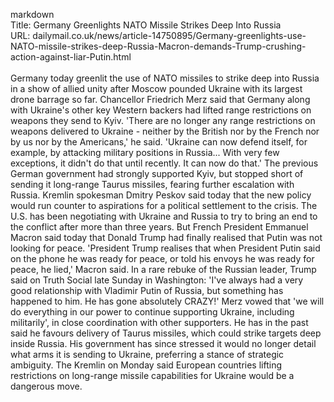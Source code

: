 markdown<br>Title: Germany Greenlights NATO Missile Strikes Deep Into Russia<br>URL: dailymail.co.uk/news/article-14750895/Germany-greenlights-use-NATO-missile-strikes-deep-Russia-Macron-demands-Trump-crushing-action-against-liar-Putin.html<br><br>Germany today greenlit the use of NATO missiles to strike deep into Russia in a show of allied unity after Moscow pounded Ukraine with its largest drone barrage so far. Chancellor Friedrich Merz said that Germany along with Ukraine's other key Western backers had lifted range restrictions on weapons they send to Kyiv. 'There are no longer any range restrictions on weapons delivered to Ukraine - neither by the British nor by the French nor by us nor by the Americans,' he said. 'Ukraine can now defend itself, for example, by attacking military positions in Russia... With very few exceptions, it didn't do that until recently. It can now do that.' The previous German government had strongly supported Kyiv, but stopped short of sending it long-range Taurus missiles, fearing further escalation with Russia. Kremlin spokesman Dmitry Peskov said today that the new policy would run counter to aspirations for a political settlement to the crisis. The U.S. has been negotiating with Ukraine and Russia to try to bring an end to the conflict after more than three years. But French President Emmanuel Macron said today that Donald Trump had finally realised that Putin was not looking for peace. 'President Trump realises that when President Putin said on the phone he was ready for peace, or told his envoys he was ready for peace, he lied,' Macron said. In a rare rebuke of the Russian leader, Trump said on Truth Social late Sunday in Washington: 'I've always had a very good relationship with Vladimir Putin of Russia, but something has happened to him. He has gone absolutely CRAZY!' Merz vowed that 'we will do everything in our power to continue supporting Ukraine, including militarily', in close coordination with other supporters. He has in the past said he favours delivery of Taurus missiles, which could strike targets deep inside Russia. His government has since stressed it would no longer detail what arms it is sending to Ukraine, preferring a stance of strategic ambiguity. The Kremlin on Monday said European countries lifting restrictions on long-range missile capabilities for Ukraine would be a dangerous move.